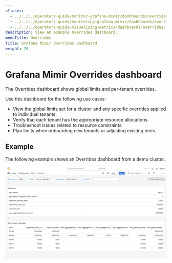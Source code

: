 ```yaml
---
aliases:
  - ../../../operators-guide/monitor-grafana-mimir/dashboards/overrides/
  - ../../../operators-guide/monitoring-grafana-mimir/dashboards/overrides/
  - ../../../operators-guide/visualizing-metrics/dashboards/overrides/
description: View an example Overrides dashboard.
menuTitle: Overrides
title: Grafana Mimir Overrides dashboard
weight: 70
---
```



# Grafana Mimir Overrides dashboard

The Overrides dashboard shows global limits and per-tenant overrides.

Use this dashboard for the following use cases:

- View the global limits set for a cluster and any specific overrides applied to individual tenants.
- Verify that each tenant has the appropriate resource allocations.
- Troubleshoot issues related to resource constraints.
- Plan limits when onboarding new tenants or adjusting existing ones.

## Example

The following example shows an Overrides dashboard from a demo cluster.

![Grafana Mimir overrides dashboard](mimir-overrides.png)
